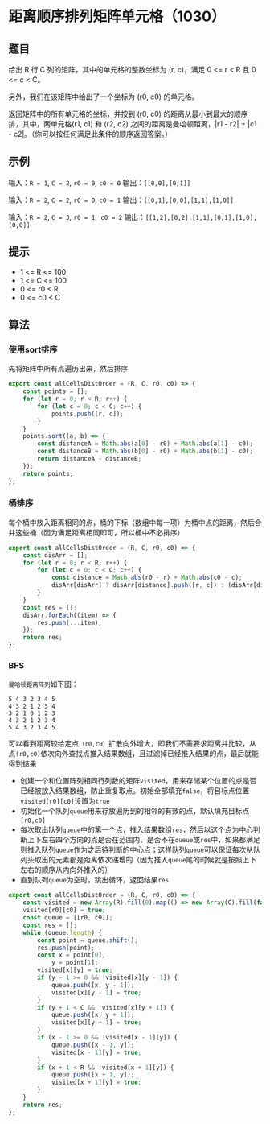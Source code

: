 # 距离顺序排列矩阵单元格（1030）

## 题目

给出 R 行 C 列的矩阵，其中的单元格的整数坐标为 (r, c)，满足 0 <= r < R 且 0 <= c < C。

另外，我们在该矩阵中给出了一个坐标为 (r0, c0) 的单元格。

返回矩阵中的所有单元格的坐标，并按到 (r0, c0) 的距离从最小到最大的顺序排，其中，两单元格(r1, c1) 和 (r2, c2) 之间的距离是曼哈顿距离，|r1 - r2| + |c1 - c2|。（你可以按任何满足此条件的顺序返回答案。）

## 示例

输入：`R = 1`, `C = 2`, `r0 = 0`, `c0 = 0`
输出：`[[0,0],[0,1]]`

输入：`R = 2`, `C = 2`, `r0 = 0`, `c0 = 1`
输出：`[[0,1],[0,0],[1,1],[1,0]]`

输入：`R = 2`, `C = 3`, `r0 = 1`,` c0 = 2`
输出：`[[1,2],[0,2],[1,1],[0,1],[1,0],[0,0]]`

## 提示

- 1 <= R <= 100
- 1 <= C <= 100
- 0 <= r0 < R
- 0 <= c0 < C

## 算法

### 使用sort排序

先将矩阵中所有点遍历出来，然后排序

```js
export const allCellsDistOrder = (R, C, r0, c0) => {
	const points = [];
	for (let r = 0; r < R; r++) {
		for (let c = 0; c < C; c++) {
			points.push([r, c]);
		}
	}
	points.sort((a, b) => {
		const distanceA = Math.abs(a[0] - r0) + Math.abs(a[1] - c0);
		const distanceB = Math.abs(b[0] - r0) + Math.abs(b[1] - c0);
		return distanceA - distanceB;
	});
	return points;
};
```

### 桶排序

每个桶中放入距离相同的点，桶的下标（数组中每一项）为桶中点的距离，然后合并这些桶（因为满足距离相同即可，所以桶中不必排序）

```js
export const allCellsDistOrder = (R, C, r0, c0) => {
	const disArr = [];
	for (let r = 0; r < R; r++) {
		for (let c = 0; c < C; c++) {
			const distance = Math.abs(r0 - r) + Math.abs(c0 - c);
			disArr[disArr] ? disArr[distance].push([r, c]) : (disArr[distance] = [[r, c]]);
		}
	}
	const res = [];
	disArr.forEach((item) => {
		res.push(...item);
	});
	return res;
};
```

### BFS

`曼哈顿距离阵列`如下图：

```
5 4 3 2 3 4 5
4 3 2 1 2 3 4
3 2 1 0 1 2 3
4 3 2 1 2 3 4
5 4 3 2 3 4 5
```

可以看到距离较给定点`（r0,c0）`扩散向外增大，即我们不需要求距离并比较，从点`(r0,c0)`依次向外查找点推入结果数组，且过滤掉已经推入结果的点，最后就能得到结果

- 创建一个和位置阵列相同行列数的矩阵`visited`，用来存储某个位置的点是否已经被放入结果数组，防止重复取点。初始全部填充`false`，将目标点位置`visited[r0][c0]`设置为`true`
- 初始化一个队列`queue`用来存放遍历到的相邻的有效的点，默认填充目标点`[r0,c0]`
- 每次取出队列`queue`中的第一个点，推入结果数组`res`，然后以这个点为中心判断上下左右四个方向的点是否在范围内、是否不在`queue`或`res`中，如果都满足则推入队列`queue`作为之后待判断的中心点；这样队列`queue`可以保证每次从队列头取出的元素都是距离依次递增的（因为推入`queue`尾的时候就是按照上下左右的顺序从内向外推入的）
- 直到队列`queue`为空时，跳出循环，返回结果`res`

```js
export const allCellsDistOrder = (R, C, r0, c0) => {
	const visited = new Array(R).fill(0).map(() => new Array(C).fill(false));
	visited[r0][c0] = true;
	const queue = [[r0, c0]];
	const res = [];
	while (queue.length) {
		const point = queue.shift();
		res.push(point);
		const x = point[0],
			y = point[1];
		visited[x][y] = true;
		if (y - 1 >= 0 && !visited[x][y - 1]) {
			queue.push([x, y - 1]);
			visited[x][y - 1] = true;
		}
		if (y + 1 < C && !visited[x][y + 1]) {
			queue.push([x, y + 1]);
			visited[x][y + 1] = true;
		}
		if (x - 1 >= 0 && !visited[x - 1][y]) {
			queue.push([x - 1, y]);
			visited[x - 1][y] = true;
		}
		if (x + 1 < R && !visited[x + 1][y]) {
			queue.push([x + 1, y]);
			visited[x + 1][y] = true;
		}
	}
	return res;
};
```